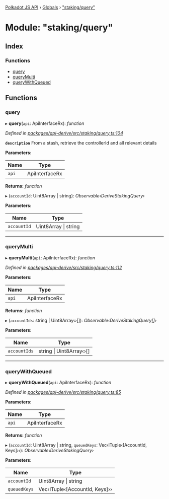 [Polkadot JS API](../README.md) › [Globals](../globals.md) › ["staking/query"](_staking_query_.md)

# Module: "staking/query"

## Index

### Functions

* [query](_staking_query_.md#query)
* [queryMulti](_staking_query_.md#querymulti)
* [queryWithQueued](_staking_query_.md#querywithqueued)

## Functions

###  query

▸ **query**(`api`: ApiInterfaceRx): *function*

*Defined in [packages/api-derive/src/staking/query.ts:104](https://github.com/polkadot-js/api/blob/0d1d42f6c2/packages/api-derive/src/staking/query.ts#L104)*

**`description`** From a stash, retrieve the controllerId and all relevant details

**Parameters:**

Name | Type |
------ | ------ |
`api` | ApiInterfaceRx |

**Returns:** *function*

▸ (`accountId`: Uint8Array | string): *Observable‹DeriveStakingQuery›*

**Parameters:**

Name | Type |
------ | ------ |
`accountId` | Uint8Array &#124; string |

___

###  queryMulti

▸ **queryMulti**(`api`: ApiInterfaceRx): *function*

*Defined in [packages/api-derive/src/staking/query.ts:112](https://github.com/polkadot-js/api/blob/0d1d42f6c2/packages/api-derive/src/staking/query.ts#L112)*

**Parameters:**

Name | Type |
------ | ------ |
`api` | ApiInterfaceRx |

**Returns:** *function*

▸ (`accountIds`: string | Uint8Array‹›[]): *Observable‹DeriveStakingQuery[]›*

**Parameters:**

Name | Type |
------ | ------ |
`accountIds` | string &#124; Uint8Array‹›[] |

___

###  queryWithQueued

▸ **queryWithQueued**(`api`: ApiInterfaceRx): *function*

*Defined in [packages/api-derive/src/staking/query.ts:85](https://github.com/polkadot-js/api/blob/0d1d42f6c2/packages/api-derive/src/staking/query.ts#L85)*

**Parameters:**

Name | Type |
------ | ------ |
`api` | ApiInterfaceRx |

**Returns:** *function*

▸ (`accountId`: Uint8Array | string, `queuedKeys`: Vec‹ITuple‹[AccountId, Keys]››): *Observable‹DeriveStakingQuery›*

**Parameters:**

Name | Type |
------ | ------ |
`accountId` | Uint8Array &#124; string |
`queuedKeys` | Vec‹ITuple‹[AccountId, Keys]›› |
